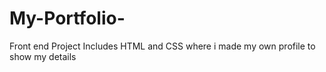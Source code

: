 # My-Portfolio-
Front end Project Includes HTML and CSS where i made my own profile to show my details

